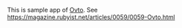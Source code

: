 This is sample app of [Ovto](https://yhara.github.io/ovto/).
See https://magazine.rubyist.net/articles/0059/0059-Ovto.html
